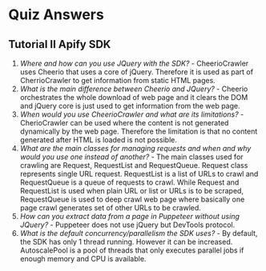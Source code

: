 # Quiz Answers
## Tutorial II Apify SDK
1. _Where and how can you use JQuery with the SDK?_ - CheerioCrawler uses Cheerio that uses a core of jQuery. Therefore it is used as part of CherrioCrawler to get information from static HTML pages.
1. _What is the main difference between Cheerio and JQuery?_ - Cheerio orchestrates the whole download of web page and it clears the DOM and jQuery core is just used to get information from the web page.
1. _When would you use CheerioCrawler and what are its limitations?_ - CherioCrawler can be used where the content is not generated dynamically by the web page. Therefore the limitation is that no content generated after HTML is loaded is not possible.
1. _What are the main classes for managing requests and when and why would you use one instead of another?_ - The main classes used for crawling are Request, RequestList and RequestQueue. Request class represents single URL request. RequestList is a list of URLs to crawl and RequestQueue is a queue of requests to crawl. While Request and RequestList is used when plain URL or list or URLs is to be scraped, RequestQueue is used to deep crawl web page where basically one page crawl generates set of other URLs to be crawled.
1. _How can you extract data from a page in Puppeteer without using JQuery?_ - Puppeteer does not use jQuery but DevTools protocol.
1. _What is the default concurrency/parallelism the SDK uses?_ - By default, the SDK has only 1 thread running. However it can be increased. AutoscalePool is a pool of threads that only executes parallel jobs if enough memory and CPU is available.
